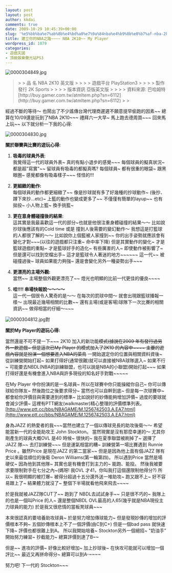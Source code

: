 ```yaml
---
layout: post
layout: post
author: kkdai
comments: true
date: 2009-10-29 10:45:39+00:00
slug: '%e5%bb%ba%e7%ab%8b%e4%bd%a0%e7%9a%84nba%e4%b9%8b%e8%b7%af-nba-2k10-my-player'
title: 建立你的NBA之路~~~~ NBA 2K10~~ My Player
wordpress_id: 1079
categories:
- 遊戲天國
- 頂級娛樂聲光站PS3
---
```


![0000304849.jpg](http://farm4.static.flickr.com/3532/4007230886_f103f7ecb0.jpg)

 

<blockquote>  
> 
> 品 名        
NBA 2K10 英文版
> 
>    
> 
> 遊戲平台        
PlayStation3
> 
>    
> 
> 製作發行        
2K Sports
> 
>    
> 
> 版本資訊        
亞版英文版
> 
>    
> 
> 資料來源: 巴哈姆特 [http://buy.gamer.com.tw/atmItem.php?sn=6112](http://buy.gamer.com.tw/atmItem.php?sn=6112)
> 
> </blockquote>

 

經過不斷的等待～ 也鬧出了不少謠傳台灣代理商遲遲不願意提早偷跑的因素~~ 總算在10/09還是玩到了NBA 2K10~~~ 禮拜六一大早~ 馬上跑去德周買~~~ 回來馬上玩~~ 以下就分析一下我的心得:

 

![0000304830.jpg](http://farm3.static.flickr.com/2424/4007230622_8860d25e78.jpg)

 

 

**關於聯賽與比賽的遊玩心得:**

 

  
  1. **吸毒的球員外表**:         
我覺得這一代的球員外表~ 真的有點小退步的感覺~~~ 每個球員的擬真狀況~ 都是超"寫實"~~ 留球員有吸毒的都擬真嗎? 每個球員~ 都有很重的眼袋~ 跟黑眼圈~ 感覺都像有吸毒樣子~~~ 怪怪的!!! 
   
  2. **更細緻的動作:**         
每個球員的動作都更細緻了~~ 像是抄球就有多了好幾種的抄球動作~ (後抄、蹲下來抄…etc)~ 上籃的動作也變成更多了~~ 不僅僅有簡單的layup~~ 也有拋投~ 小人物上籃~ 換手挑籃~ 
   
  3. **更在意身體碰撞後的結果**:         
這其實是我最喜歡這一代的部分~也就是他很注重身體碰撞的結果～～ 比如說抄球後應該有的Cold time 或是 撞到人後需要的變幻動作～ 我想這是打籃球的人都很了解的～～ 比如說你上個籃被人家撞到~~ 你的出手姿勢就應該會有變化才對~~~(以往的遊戲都只注重~ 命中率下降) 但是其實動作的變化~ 才是籃球遊戲的重點~ 才是籃球好手的造化~ 有些厲害的人~ 即使動作被影響了~ 但是還可以找到空檔出手~ 這才是籃球令人著迷的地方~~~~~~ 這一代~~ 被碰撞過後~ 球員如果能力夠強~ 還是會變化另外一種姿勢出手~~~ 
   
  4. **更漂亮的主場外觀:**         
當然~~ 主場整個外觀更漂亮了~~ 燈光也明顯的比前一代更佳的優良~~~~ 
   
  5. **哇!!!! 串場快報說～～～～**         
這一代一個很令人驚奇的是～～ 在每次的罰球中間～ 就會出現跟籃球播報一樣～ 出現最近幾場相關的比數~~ 還有主場(或是客場)球隊下一次比賽的相關資訊~~ 做得相當的仔細～~~~ 
 

 

![0000304812.jpg](http://farm4.static.flickr.com/3445/4006464119_1eb8d9087c.jpg)對

 

**關於My Player的遊玩心得:**

 

當然還是不可不提一下~~~ 2K10 加入的新功能~~模式(據說在2009 年有發行過另外一款遊戲~ 但是這次已My Player 的模式加入了2K10 的內容中~~~~ 主要的遊戲內容就是扮演一個想要進入NBA的菜鳥~~ 一開始選定你的位置與相關資料資後~ 從訓練營開始打起~ 如果打得好(通常很難)就可以直接被NBA球隊選入~ 如果不行~ 可能要去NBDL(NBA的訓練聯盟，也可以說是NBA的小聯盟)開始打起~~~ 如果打得好還是有機會進入NBA與許多現役的知名好手對戰~~~~~

 

在My Player 中你扮演的是一名球員~ 所以在球賽中你只能操縱你自己~ 你可以傳球給你隊友~ 然後跑位之後要求得分~ 當然也可以自幹到底~ 但是每一次球賽中~ 都會給你評價目與需要達到的標準~ 比如說好的妙傳能夠增加評價~ 過度的要球就會減少評價~ 這裡有PTT網友(walkmaster)精心整理的評價標準列表。 [http://www.ptt.cc/bbs/NBAGAME/M.1256742503.A.EA7.html](http://www.ptt.cc/bbs/NBAGAME/M.1256742503.A.EA7.html)

 

身為JAZZ 的熱愛者的我~~~當然也建立了一個以傳球見長的助攻後衛～～ 希望能當新一代的全能助攻王 John Stockton。 當然現實是沒有那麼幸運的～ 尤其你剛產生的球員大概OVL 是40 時候~ 很快的~ 我在夏季聯盟被刷掉了~ 選擇了JAZZ 隊~~ 去打訓練營~~~ 但是運氣相當的糟~ 訓練營第一場比賽遇到 Runnie Price 。雖然Price 是現在JAZZ 的第二當家~~ 但是是因為他上面有個JAZZ 隊有史以來最佳順位的後衛 Deron Williams(第一輪第四)。 所以遇到Price 當然是場硬仗~ 因為他到其他隊~ 其實也是有機會打到主力的~ 能跑、能投。 然後我被要求要限制對手在七分之內~(媽呀! 我OVL 才41，你叫我打這個還限制他得分?) 所以~ 我很明顯的被打爆~ 被得分超過十五分還外送一堆助攻~ 跑又跟不上~ 好不容易跟上了~ 結果體力就沒了~ 整個下半場就看他飛來飛去~~~~

 

於是我就被JAZZ隊CUT了~~ 跑到了 NBDL去試試身手~~ 只是很不巧的~ 我隊上的也是一個叫Price 的人~ 還是整個NBDL OVL最高的人65(幾乎就是NBA現役主力球員的能力) 於是我又很悲情的當板凳球員~~~

 

本來很認真的要培養助攻球員~ 於是努力增加傳球能力~ 但是發現妙傳的增加的評價根本不夠~ 五個妙傳根本上不了一個評價(由C到C+) 但是一個bad pass 就快速下降~ 評價也都很難上到A。 所以我開始培養~ Stockton另外一個絕招~ "奶油手” 開始努力練習~ 抄截能力~ 總算評價到達了B~~ 

 

但是~~ 進攻的評價~ 好像比較好增加~ 加上抄球後~ 在快攻可能就可以增加一個評比~~ 最近又再拼命得分~ 總算可以到A-~~~~

 

 

努力吧! 下一代的 Stockton~~~
